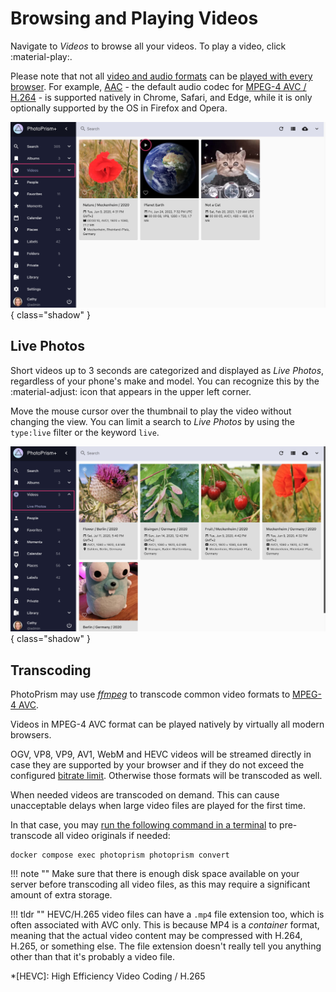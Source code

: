 # Browsing and Playing Videos

Navigate to *Videos* to browse all your videos. To play a video, click :material-play:.

Please note that not all [video and audio formats](https://caniuse.com/?search=video%20format) can be [played with every browser](../../getting-started/troubleshooting/browsers.md). For example, [AAC](https://caniuse.com/aac "Advanced Audio Coding") - the default audio codec for [MPEG-4 AVC / H.264](https://caniuse.com/avc "Advanced Video Coding") - is supported natively in Chrome, Safari, and Edge, while it is only optionally supported by the OS in Firefox and Opera.

![Screenshot](img/video-light.jpg){ class="shadow" }

## Live Photos ##

Short videos up to 3 seconds are categorized and displayed as *Live Photos*, regardless of your phone's make and model.
You can recognize this by the :material-adjust: icon that appears in the upper left corner.

Move the mouse cursor over the thumbnail to play the video without changing the view.
You can limit a search to *Live Photos* by using the `type:live` filter or the keyword `live`.

![Screenshot](img/live-photo-light.jpg){ class="shadow" }

## Transcoding ##

PhotoPrism may use [*ffmpeg*](https://www.ffmpeg.org/documentation.html) to transcode
common video formats to [MPEG-4 AVC](https://en.wikipedia.org/wiki/MPEG-4).

Videos in MPEG-4 AVC format can be played natively by virtually all modern browsers.

OGV, VP8, VP9, AV1, WebM and HEVC videos will be streamed directly in case they are supported by your browser and if they do not exceed the configured [bitrate limit](../../getting-started/config-options.md#file-converters).
Otherwise those formats will be transcoded as well.

When needed videos are transcoded on demand. This can cause unacceptable delays when large video files
are played for the first time.

In that case, you may [run the following command in a terminal](../../getting-started/docker-compose.md#command-line-interface)
to pre-transcode all video originals if needed:

```
docker compose exec photoprism photoprism convert
```

!!! note ""
    Make sure that there is enough disk space available on your server before transcoding all video files, as this may
    require a significant amount of extra storage.

!!! tldr ""
    HEVC/H.265 video files can have a `.mp4` file extension too, which is often associated with AVC only. This is because
    MP4 is a *container* format, meaning that the actual video content may be compressed with H.264, H.265, or something
    else. The file extension doesn't really tell you anything other than that it's probably a video file.

*[HEVC]: High Efficiency Video Coding / H.265